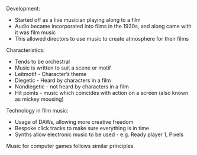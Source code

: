 Development:
- Started off as a live musician playing along to a film
- Audio became incorporated into films in the 1930s, and along came with it was film music
- This allowed directors to use music to create atmosphere for their films 

Characteristics: 
- Tends to be orchestral
- Music is written to suit a scene or motif
- Leitmotif - Character’s theme 
- Diegetic - Heard by characters in a film
- Nondiegetic - not heard by characters in a film
- Hit points - music which coincides with action on a screen (also known as mickey mousing) 

Technology in film music: 
- Usage of DAWs, allowing more creative freedom
- Bespoke click tracks to make sure everything is in time 
- Synths allow electronic music to be used - e.g. Ready player 1, Pixels

Music for computer games follows similar principles.